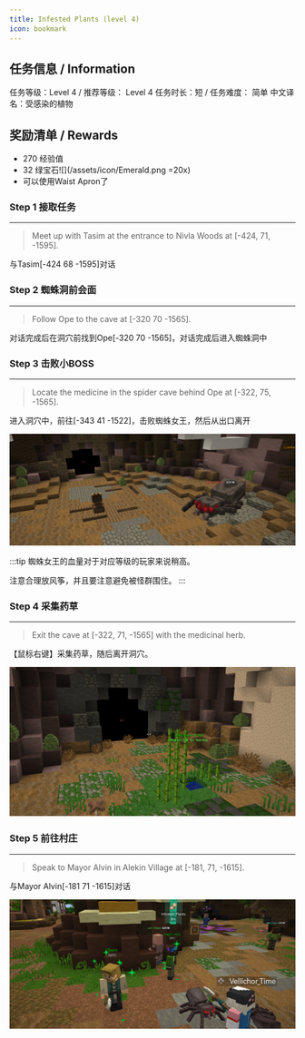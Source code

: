 ```yaml
---
title: Infested Plants (level 4)
icon: bookmark
---
```


## 任务信息 / Information

任务等级：Level 4 / 推荐等级： Level 4
任务时长：短 / 任务难度： 简单
中文译名：受感染的植物

## 奖励清单 / Rewards

+ 270 经验值
+ 32 绿宝石![](/assets/icon/Emerald.png =20x)
+ 可以使用Waist Apron了
### Step 1 接取任务
---
>Meet up with Tasim at the entrance to Nivla Woods at [-424, 71, -1595].

与<NPC>Tasim</NPC><CC>[-424 68 -1595]</CC>对话 


### Step 2 蜘蛛洞前会面
---
>Follow Ope to the cave at [-320 70 -1565].

对话完成后在洞穴前找到<NPC>Ope</NPC><CC>[-320 70 -1565]</CC>，对话完成后进入蜘蛛洞中


### Step 3 击败小BOSS
---

>Locate the medicine in the spider cave behind Ope at [-322, 75, -1565].

进入洞穴中，前往<CC>[-343 41 -1522]</CC>，击败蜘蛛女王，然后从出口离开

![](/assets/img/lv4-1.png)

:::tip
蜘蛛女王的血量对于对应等级的玩家来说稍高。

注意合理放风筝，并且要注意避免被怪群围住。
:::

### Step 4 采集药草
---

>Exit the cave at [-322, 71, -1565] with the medicinal herb.

【鼠标右键】采集药草，随后离开洞穴。

![](/assets/img/lv4-2.png)

### Step 5 前往村庄
---
>Speak to Mayor Alvin in Alekin Village at [-181, 71, -1615].

与<NPC>Mayor Alvin</NPC><CC>[-181 71 -1615]</CC>对话


![](/assets/img/lv4-3.png)